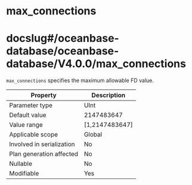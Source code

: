 max_connections
====================================
# docslug#/oceanbase-database/oceanbase-database/V4.0.0/max_connections
`max_connections` specifies the maximum allowable FD value.


| **Property** | **Description** |
|----------|------------------|
| Parameter type | UInt |
| Default value | 2147483647 |
| Value range | [1,2147483647] |
| Applicable scope | Global |
| Involved in serialization | No |
| Plan generation affected | No |
| Nullable | No |
| Modifiable | Yes |


